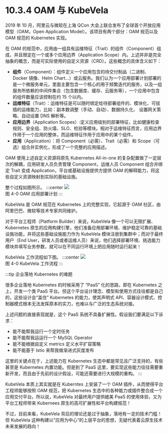 # 10.3.4 OAM 与 KubeVela

2019 年 10 月，阿里云与微软在上海 QCon 大会上联合发布了全球首个开放应用模型（OAM，Open Application Model）。该项目有两个部分：OAM 规范以及 OAM 规范的 Kubernetes 实现。

在 OAM 的规范中，应用由一组具有运维特征（Trait）的组件（Component）组成，并且限定在一个或多个应用边界（Application Scope）内。上述并非是完全抽象的概念，而是可实际使用的自定义资源（CRD）。这些概念的具体含义如下：

- **组件**（Component）：组件定义一个应用包含的待交付制品（二进制、Docker 镜像、Helm Chart...）或云服务。我们认为一个应用部署计划部署的是一个微服务单元，里面主要包含一个核心的用于频繁迭代的服务，以及一组服务所依赖的中间件集合（包含数据库、缓存、云服务等），一个应用中包含的组件数量应该控制在约 15 个以内。
- **运维特征**（Trait）：运维特征是可以随时绑定给待部署组件的、模块化、可拔插的运维能力，比如：副本数调整（手动、自动）、数据持久化、 设置网关策略、自动设置 DNS 解析等。
- **应用边界**（Application Scopes）:定义应用级别的部署特征，比如健康检查规则、安全组、防火墙、SLO、检验等模块。相对于运维特征而言，应用边界作用于一个应用的整体，而运维特征作用于应用中的某个组件。
- **应用**（Application）：将 Component（必需）、Trait（必需）和 Scope（可选）组合并实例化，形成了一个完整的应用描述。

OAM 使用上述自定义资源将原先 Kubernetes All-in-one 的复杂配置做了一定层次的解耦，应用研发人员负责管理 Component，运维人员 Component 组合并绑定 Trait 变成 Application，平台或基础设施提供方提供 OAM 的解释能力，将这些自定义资源映射到实际的基础设施。

整个过程如图所示。
:::center
  ![](../assets/OAM-how-it-works.png)<br/>
  图 4-0 OAM 应用部署计划
:::

KubeVela 是 OAM 规范在 Kubernetes 上的完整实现，它起源于 OAM 社区，由阿里巴巴、微软等技术专家共同维护。

对于平台工程师（Platform Builder）来说，KubeVela 像一个可以无限扩展、Kubernetes 原生的应用构建引擎，他们准备应用部署环境、维护稳定可靠的基础设施功能，并将这些基础设施能力作为 KubeVela 模块注册到集群中；而对于最终用户（End User，研发人员或者运维人员）来说，他们选择部署环境、挑选能力模块并填写业务参数，就可以在不同运行环境上把应用随时运行起来！

KubeVela 工作流程如下图。
:::center
  ![](../assets/kubevela.jpg)<br/>
  图 4-0 KubeVela 工作流程
:::

:::tip 企业落地 Kubernetes 的难题

很多企业落地 Kubernetes 的时候采用了 “PaaS” 化的思路，即在 Kubernetes 之上，开发一个类 PaaS 平台。但这个平台设计理念、模型和使用方式往往都是自己的，这些设计会“盖住” Kubernetes 的能力，使其声明式 API、容器设计模式、控制器模式根本无法发挥原本的实力，也难以与广泛的生态系统对接。

上述问题的直接表现就是，这个 PaaS 系统不具备扩展性。假设我们要满足以下诉求：

- 能不能帮我运行一个定时任务
- 能不能帮我运运行一个 MySQL Operator
- 能不能根据自定义 metrics 定义水平扩容策略
- 能不能基于 Istio 来帮我做渐进式灰度发布

这里的关键点在于，上述能力在 Kubernetes 生态中都是常见且广泛支持的，有些甚至是 Kubernetes 内置功能。但是到了 PaaS 这里，要实现这些能力往往需要重新开发，而且由于先前的设计假设，可能还需要进行大规模的重构。
:::

KubeVela 本质上其实就是在 Kuberntes 上安装了一个 OAM 插件，从而使得平台工程师能够按照 OAM 规范，把 Kubernetes 生态中的各种能力或插件整合成一个应用交付平台。所以说，KubeVela 对最终用户提供媲美 PaaS 的使用体验，又为平台工程师带来 Kubernees 原生的高可扩展性和平台构建规范！


不过，目前来看，KubeVela 背后的理论还是过于抽象，落地有一定的技术门槛！但 KubeVela 这种构建以”应用为中心“的上层平台的思想，无疑代表着云原生技术未来发展的趋向！



[^1]: https://zh.wikipedia.org/wiki/%E4%BF%A1%E6%81%AF%E7%83%9F%E5%9B%B1
